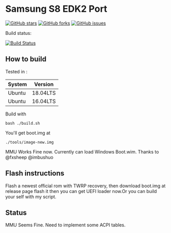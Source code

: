# Samsung S8 EDK2 Port

[![GitHub stars](https://img.shields.io/github/stars/evsio0n/edk2sdm)](https://github.com/evsio0n/edk2sdm/stargazers)
[![GitHub forks](https://img.shields.io/github/forks/evsio0n/edk2sdm)](https://github.com/evsio0n/edk2sdm/network)
[![GitHub issues](https://img.shields.io/github/issues/evsio0n/edk2sdm)](https://github.com/evsio0n/edk2sdm/issues)


Build status:

[![Build Status](https://dev.azure.com/1344729087/edk2sdm/_apis/build/status/Evsio0n.edk2sdm?branchName=master)](https://dev.azure.com/1344729087/edk2sdm/_build/latest?definitionId=2&branchName=master)

## How to build

Tested in :

System|Version
-|-
Ubuntu|18.04LTS
Ubuntu|16.04LTS

Build with 

`bash ./build.sh` 

You'll get boot.img at 

`./tools/image-new.img`

MMU Works Fine now.
Currently can load Windows Boot.wim.
Thanks to @fxsheep @imbushuo 

## Flash instructions 

Flash a newest official rom with TWRP recovery, then download boot.img at release page flash it then you can get UEFI loader now.Or you can build your self with my script.

## Status
MMU Seems Fine. Need to implement some ACPI tables.
